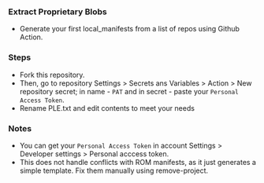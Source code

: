 ### Extract Proprietary Blobs
* Generate your first local_manifests from a list of repos using Github Action.

### Steps
* Fork this repository.
* Then, go to repository Settings > Secrets ans Variables > Action > New repository secret; in name - `PAT` and in secret - paste your `Personal Access Token`.
* Rename PLE.txt and edit contents to meet your needs

### Notes
* You can get your `Personal Access Token` in account Settings > Developer settings > Personal acccess token.
* This does not handle conflicts with ROM manifests, as it just generates a simple template. Fix them manually using remove-project.